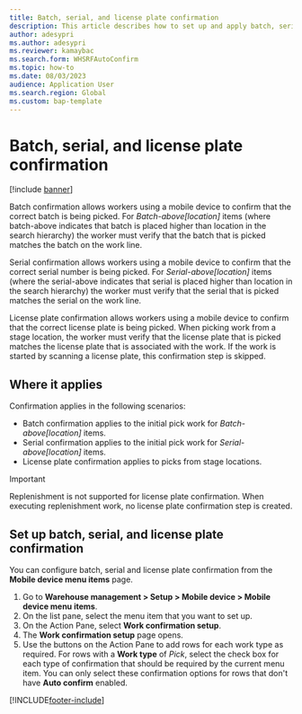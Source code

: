 ```yaml
---
title: Batch, serial, and license plate confirmation
description: This article describes how to set up and apply batch, serial, and license plate confirmation from a mobile device.
author: adesypri
ms.author: adesypri
ms.reviewer: kamaybac
ms.search.form: WHSRFAutoConfirm
ms.topic: how-to
ms.date: 08/03/2023
audience: Application User
ms.search.region: Global
ms.custom: bap-template
---
```


# Batch, serial, and license plate confirmation

[!include [banner](../includes/banner.md)]

Batch confirmation allows workers using a mobile device to confirm that the correct batch is being picked. For *Batch-above\[location\]* items (where batch-above indicates that batch is placed higher than location in the search hierarchy) the worker must verify that the batch that is picked matches the batch on the work line.

Serial confirmation allows workers using a mobile device to confirm that the correct serial number is being picked. For *Serial-above\[location\]* items (where the serial-above indicates that serial is placed higher than location in the search hierarchy) the worker must verify that the serial that is picked matches the serial on the work line.

License plate confirmation allows workers using a mobile device to confirm that the correct license plate is being picked. When picking work from a stage location, the worker must verify that the license plate that is picked matches the license plate that is associated with the work. If the work is started by scanning a license plate, this confirmation step is skipped.

## Where it applies

Confirmation applies in the following scenarios:

- Batch confirmation applies to the initial pick work for *Batch-above\[location\]* items.
- Serial confirmation applies to the initial pick work for *Serial-above\[location\]* items.
- License plate confirmation applies to picks from stage locations.

> [!IMPORTANT]
> Replenishment is not supported for license plate confirmation. When executing replenishment work, no license plate confirmation step is created.

## Set up batch, serial, and license plate confirmation

You can configure batch, serial and license plate confirmation from the **Mobile device menu items** page.

1. Go to **Warehouse management \> Setup \> Mobile device \> Mobile device menu items**.
1. On the list pane, select the menu item that you want to set up.
1. On the Action Pane, select **Work confirmation setup**.
1. The **Work confirmation setup** page opens.
1. Use the buttons on the Action Pane to add rows for each work type as required. For rows with a **Work type** of *Pick*, select the check box for each type of confirmation that should be required by the current menu item. You can only select these confirmation options for rows that don't have **Auto confirm** enabled.  

[!INCLUDE[footer-include](../../includes/footer-banner.md)]

